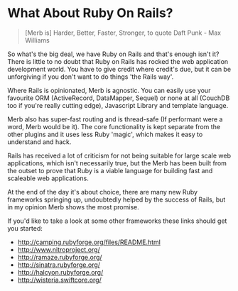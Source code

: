 # What About Ruby On Rails?

> [Merb is] Harder, Better, Faster, Stronger, to quote Daft Punk - Max Williams

So what's the big deal, we have Ruby on Rails and that's enough isn't it? There is little to no doubt that Ruby on Rails has rocked the web application development world. You have to give credit where credit's due, but it can be unforgiving if you don't want to do things 'the Rails way'.
 
Where Rails is opinionated, Merb is agnostic. You can easily use your favourite ORM (ActiveRecord, DataMapper, Sequel) or none at all (CouchDB too if you're really cutting edge), Javascript Library and template language.

Merb also has super-fast routing and is thread-safe (If performant were a word, Merb would be it). The core functionality is kept separate from the other plugins and it uses less Ruby 'magic', which makes it easy to understand and hack.

Rails has received a lot of criticism for not being suitable for large scale web applications, which isn't necessarily true, but the Merb has been built from the outset to prove that Ruby is a viable language for building fast and scaleable web applications.

At the end of the day it's about choice, there are many new Ruby frameworks springing up, undoubtedly helped by the success of Rails, but in my opinion Merb shows the most promise.

If you'd like to take a look at some other frameworks these links should get you started:

- http://camping.rubyforge.org/files/README.html
- http://www.nitroproject.org/ 
- http://ramaze.rubyforge.org/
- http://sinatra.rubyforge.org/
- http://halcyon.rubyforge.org/
- http://wisteria.swiftcore.org/
